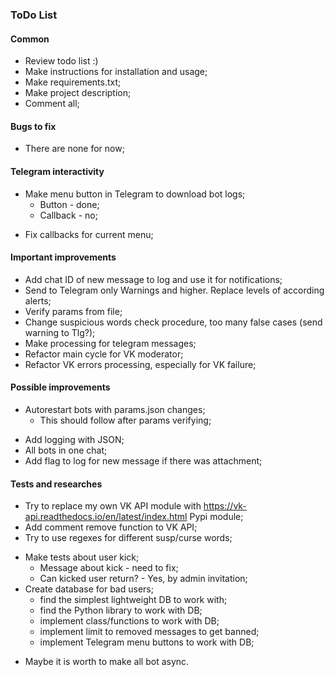 ### ToDo List

#### Common

- Review todo list :)
- Make instructions for installation and usage;
- Make requirements.txt;
- Make project description;
- Comment all;

#### Bugs to fix

- There are none for now;

#### Telegram interactivity

* Make menu button in Telegram to download bot logs;
    + Button - done;
    + Callback - no;
- Fix callbacks for current menu;

#### Important improvements

- Add chat ID of new message to log and use it for notifications;
- Send to Telegram only Warnings and higher. Replace levels of according alerts;
- Verify params from file;
- Change suspicious words check procedure, too many false cases (send warning to Tlg?);
- Make processing for telegram messages;
- Refactor main cycle for VK moderator;
- Refactor VK errors processing, especially for VK failure;

#### Possible improvements

* Autorestart bots with params.json changes;
    + This should follow after params verifying;
- Add logging with JSON;
- All bots in one chat;
- Add flag to log for new message if there was attachment;

#### Tests and researches

- Try to replace my own VK API module with https://vk-api.readthedocs.io/en/latest/index.html Pypi module;
- Add comment remove function to VK API;
- Try to use regexes for different susp/curse words;
* Make tests about user kick;
    + Message about kick - need to fix;
    + Can kicked user return? - Yes, by admin invitation;
* Create database for bad users;
    + find the simplest lightweight DB to work with;
    + find the Python library to work with DB;
    + implement class/functions to work with DB;
    + implement limit to removed messages to get banned;
    + implement Telegram menu buttons to work with DB;
- Maybe it is worth to make all bot async.
